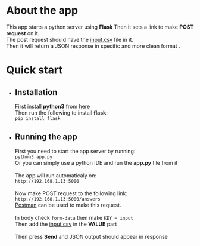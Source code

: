 
# About the app

This app starts a python server using **Flask** Then it sets a link to make **POST request** on it.\
The post request should have the [input.csv](/input.csv) file in it.\
Then it will return a JSON response in specific and more clean format .

# Quick start 
- ## Installation
    First install **python3** from [here](https://www.python.org/downloads/)\
   Then run the following to install **flask**:\
    `pip install flask`

- ## Running the app
   First you need to start the app server by running:\
   `python3 app.py`\
   Or you can simply use a python IDE and run the **app.py** file from it\
   <br>
   The app will run automaticaly on:\
   `http://192.168.1.13:5000`\
   <br>
   Now make POST request to the following link:\
   `http://192.168.1.13:5000/answers`\
   [Postman](https://www.postman.com/) can be used to make this request.\
   <br>
   In body check `form-data` then make `KEY = input`\
   Then add the [input.csv](https://github.com/KhaledEmad7/Almentor_task1/blob/main/input.csv) in the **VALUE** part\
   <br>
   Then press **Send** and JSON output should appear in response
